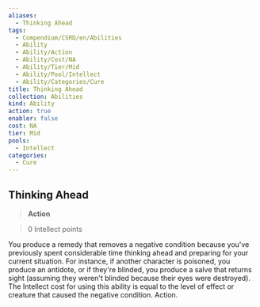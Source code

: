 ```yaml
---
aliases:
  - Thinking Ahead
tags:
  - Compendium/CSRD/en/Abilities
  - Ability
  - Ability/Action
  - Ability/Cost/NA
  - Ability/Tier/Mid
  - Ability/Pool/Intellect
  - Ability/Categories/Cure
title: Thinking Ahead
collection: Abilities
kind: Ability
action: true
enabler: false
cost: NA
tier: Mid
pools:
  - Intellect
categories:
  - Cure
---
```

## Thinking Ahead    
>**Action**    
>0 Intellect points  
    
You produce a remedy that removes a negative condition because you've previously spent considerable time thinking ahead and preparing for your current situation. For instance, if another character is poisoned, you produce an antidote, or if they're blinded, you produce a salve that returns sight (assuming they weren't blinded because their eyes were destroyed). The Intellect cost for using this ability is equal to the level of effect or creature that caused the negative condition. Action.